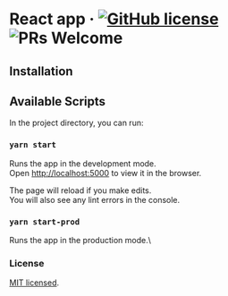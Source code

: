 # React app &middot; [![GitHub license](https://img.shields.io/badge/license-MIT-blue.svg)](https://github.com/facebook/react/blob/master/LICENSE) ![PRs Welcome](https://img.shields.io/badge/PRs-welcome-brightgreen.svg)

## Installation

## Available Scripts

In the project directory, you can run:

### `yarn start`

Runs the app in the development mode.\
Open [http://localhost:5000](http://localhost:5000) to view it in the browser.

The page will reload if you make edits.\
You will also see any lint errors in the console.

### `yarn start-prod`

Runs the app in the production mode.\

### License

[MIT licensed](./LICENSE).